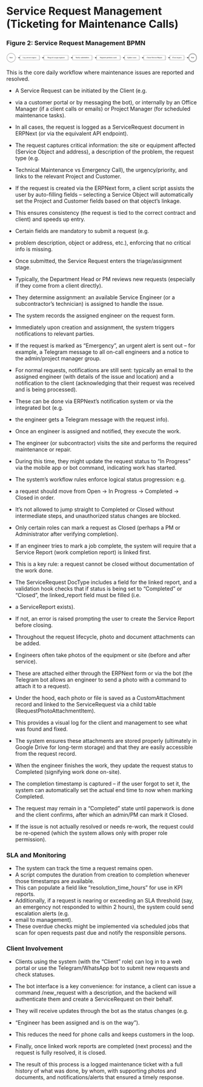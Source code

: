 # Service Request Management (Ticketing for Maintenance Calls)

### Figure 2: Service Request Management BPMN

![Service Request Management BPMN](../images/service_request_management_process.svg)

This is the core daily workflow where maintenance issues are reported and resolved.
- A Service Request can be initiated by the Client (e.g.
- via a customer portal or by messaging the bot), or internally by an Office Manager (if a client calls or emails) or Project Manager (for scheduled maintenance tasks).
- In all cases, the request is logged as a ServiceRequest document in ERPNext (or via the equivalent API endpoint).
- The request captures critical information: the site or equipment affected (Service Object and address), a description of the problem, the request type (e.g.
- Technical Maintenance vs Emergency Call), the urgency/priority, and links to the relevant Project and Customer.
- If the request is created via the ERPNext form, a client script assists the user by auto-filling fields – selecting a Service Object will automatically set the Project and Customer fields based on that object’s linkage.
- This ensures consistency (the request is tied to the correct contract and client) and speeds up entry.
- Certain fields are mandatory to submit a request (e.g.
- problem description, object or address, etc.), enforcing that no critical info is missing.

- Once submitted, the Service Request enters the triage/assignment stage.
- Typically, the Department Head or PM reviews new requests (especially if they come from a client directly).
- They determine assignment: an available Service Engineer (or a subcontractor’s technician) is assigned to handle the issue.
- The system records the assigned engineer on the request form.
- Immediately upon creation and assignment, the system triggers notifications to relevant parties.
- If the request is marked as “Emergency”, an urgent alert is sent out – for example, a Telegram message to all on-call engineers and a notice to the admin/project manager group.
- For normal requests, notifications are still sent: typically an email to the assigned engineer (with details of the issue and location) and a notification to the client (acknowledging that their request was received and is being processed).
- These can be done via ERPNext’s notification system or via the integrated bot (e.g.
- the engineer gets a Telegram message with the request info).

- Once an engineer is assigned and notified, they execute the work.
- The engineer (or subcontractor) visits the site and performs the required maintenance or repair.
- During this time, they might update the request status to “In Progress” via the mobile app or bot command, indicating work has started.
- The system’s workflow rules enforce logical status progression: e.g.
- a request should move from Open → In Progress → Completed → Closed in order.
- It’s not allowed to jump straight to Completed or Closed without intermediate steps, and unauthorized status changes are blocked.
- Only certain roles can mark a request as Closed (perhaps a PM or Administrator after verifying completion).
- If an engineer tries to mark a job complete, the system will require that a Service Report (work completion report) is linked first.
- This is a key rule: a request cannot be closed without documentation of the work done.
- The ServiceRequest DocType includes a field for the linked report, and a validation hook checks that if status is being set to “Completed” or “Closed”, the linked_report field must be filled (i.e.
- a ServiceReport exists).
- If not, an error is raised prompting the user to create the Service Report before closing.

- Throughout the request lifecycle, photo and document attachments can be added.
- Engineers often take photos of the equipment or site (before and after service).
- These are attached either through the ERPNext form or via the bot (the Telegram bot allows an engineer to send a photo with a command to attach it to a request).
- Under the hood, each photo or file is saved as a CustomAttachment record and linked to the ServiceRequest via a child table (RequestPhotoAttachmentItem).
- This provides a visual log for the client and management to see what was found and fixed.
- The system ensures these attachments are stored properly (ultimately in Google Drive for long-term storage) and that they are easily accessible from the request record.

- When the engineer finishes the work, they update the request status to Completed (signifying work done on-site).
- The completion timestamp is captured – if the user forgot to set it, the system can automatically set the actual end time to now when marking Completed.
- The request may remain in a “Completed” state until paperwork is done and the client confirms, after which an admin/PM can mark it Closed.
- If the issue is not actually resolved or needs re-work, the request could be re-opened (which the system allows only with proper role permission).

### SLA and Monitoring

- The system can track the time a request remains open.
- A script computes the duration from creation to completion whenever those timestamps are available.
- This can populate a field like “resolution_time_hours” for use in KPI reports.
- Additionally, if a request is nearing or exceeding an SLA threshold (say, an emergency not responded to within 2 hours), the system could send escalation alerts (e.g.
- email to management).
- These overdue checks might be implemented via scheduled jobs that scan for open requests past due and notify the responsible persons.

### Client Involvement

- Clients using the system (with the “Client” role) can log in to a web portal or use the Telegram/WhatsApp bot to submit new requests and check statuses.
- The bot interface is a key convenience: for instance, a client can issue a command /new_request with a description, and the backend will authenticate them and create a ServiceRequest on their behalf.
- They will receive updates through the bot as the status changes (e.g.
- “Engineer has been assigned and is on the way”).
- This reduces the need for phone calls and keeps customers in the loop.

- Finally, once linked work reports are completed (next process) and the request is fully resolved, it is closed.
- The result of this process is a logged maintenance ticket with a full history of what was done, by whom, with supporting photos and documents, and notifications/alerts that ensured a timely response.
